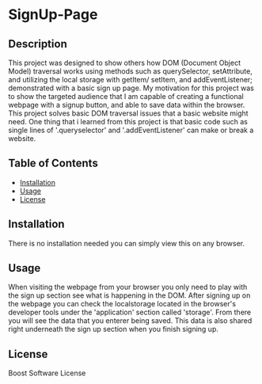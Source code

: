# SignUp-Page

## Description

This project was designed to show others how DOM (Document Object Model) traversal works using methods such as querySelector, setAttribute, and utilizing the local storage with getItem/ setItem, and addEventListener; demonstrated with a basic sign up page. My motivation for this project was to show the targeted audience that I am capable of creating a functional webpage with a signup button, and able to save data within the browser. This project solves basic DOM traversal issues that a basic website might need. One thing that i learned from this project is that basic code such as single lines of '.queryselector' and '.addEventListener' can make or break a website. 

## Table of Contents

- [Installation](#installation)
- [Usage](#usage)
- [License](#license)

## Installation

There is no installation needed you can simply view this on any browser.

## Usage

When visiting the webpage from your browser you only need to play with the sign up section see what is happening in the DOM. After signing up on the webpage you can check the localstorage located in the browser's developer tools under the 'application' section called 'storage'. From there you will see the data that you enterer being saved. This data is also shared right underneath the sign up section when you finish signing up.

## License

Boost Software License
